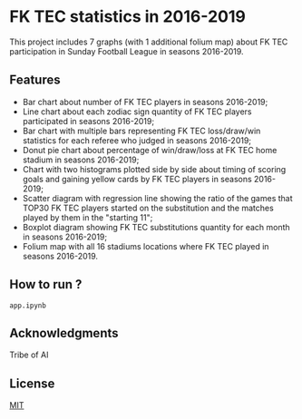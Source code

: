 # FK TEC statistics in 2016-2019
This project includes 7 graphs (with 1 additional folium map) about FK TEC participation in Sunday Football League in seasons 2016-2019.

## Features
* Bar chart about number of FK TEC players in seasons 2016-2019;
* Line chart about each zodiac sign quantity of FK TEC players participated in seasons 2016-2019;
* Bar chart with multiple bars representing FK TEC loss/draw/win statistics for each referee who judged in seasons 2016-2019;
* Donut pie chart about percentage of win/draw/loss at FK TEC home stadium in seasons 2016-2019;
* Chart with two histograms plotted side by side about timing of scoring goals and gaining yellow cards by FK TEC players in seasons 2016-2019;
* Scatter diagram with regression line showing the ratio of the games that TOP30 FK TEC players started on the substitution and the matches played by them in the "starting 11";
* Boxplot diagram showing FK TEC substitutions quantity for each month in seasons 2016-2019;
* Folium map with all 16 stadiums locations where FK TEC played in seasons 2016-2019.
## How to run ?
`app.ipynb`

## Acknowledgments
Tribe of AI

## License
[MIT](https://choosealicense.com/licenses/mit/)
